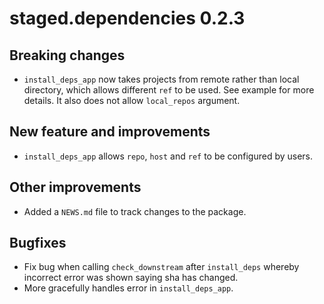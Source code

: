 # staged.dependencies 0.2.3

## Breaking changes

* `install_deps_app` now takes projects from remote rather than local directory, which allows different `ref` to be used. See example for more details. It also does not allow `local_repos` argument.

## New feature and improvements

* `install_deps_app` allows `repo`, `host` and `ref` to be configured by users.

## Other improvements

* Added a `NEWS.md` file to track changes to the package.

## Bugfixes

* Fix bug when calling `check_downstream` after `install_deps` whereby incorrect error was shown saying sha has changed.
* More gracefully handles error in `install_deps_app`. 

